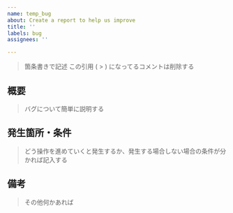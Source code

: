 ```yaml
---
name: temp_bug
about: Create a report to help us improve
title: ''
labels: bug
assignees: ''

---
```


> 箇条書きで記述
> この引用 ( > ) になってるコメントは削除する

## 概要
> バグについて簡単に説明する

## 発生箇所・条件
> どう操作を進めていくと発生するか、発生する場合しない場合の条件が分かれば記入する

## 備考
> その他何かあれば
